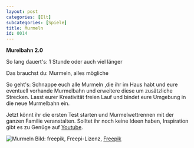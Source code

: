 ```yaml
---
layout: post
categories: [Elt]
subcategories: [Spiele]
title: Murmeln
id: 0014
---
```

**Murelbahn 2.0**

So lang dauert's: 1 Stunde oder auch viel länger

Das brauchst du: Murmeln, alles mögliche

So geht's: Schnappe euch alle Murmeln ,die ihr im Haus habt und eure eventuell vorhande Murmelbahn und erweitere diese um zusätzliche Strecken.
Lasst eurer Kreativität freien Lauf und bindet eure Umgebung in die neue Murmelbahn ein.

Jetzt könnt ihr die ersten Test starten und Murmelwettrennen mit der ganzen Familie veranstalten.
Solltet ihr noch keine Ideen haben, Inspiration gibt es zu Genüge auf [Youtube](https://www.youtube.com/watch?v=R48BGaVMBUU).

![Murmeln](https://image.freepik.com/fotos-kostenlos/viele-bunten-transparenten-marmore-auf-weissem-hintergrund_23-2147873806.jpg)
Bild: freepik, Freepi-Lizenz, [Freepik](https://de.freepik.com/fotos-kostenlos/viele-bunten-transparenten-marmore-auf-weissem-hintergrund_2751320.htm#query=Murmeln&position=1)

